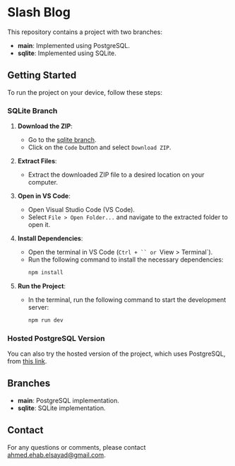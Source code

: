 # Slash Blog

This repository contains a project with two branches:
- **main**: Implemented using PostgreSQL.
- **sqlite**: Implemented using SQLite.

## Getting Started

To run the project on your device, follow these steps:

### SQLite Branch

1. **Download the ZIP**:
   - Go to the [sqlite branch](https://github.com/HunterXNB/Slash-Blog/tree/sqlite).
   - Click on the `Code` button and select `Download ZIP`.

2. **Extract Files**:
   - Extract the downloaded ZIP file to a desired location on your computer.

3. **Open in VS Code**:
   - Open Visual Studio Code (VS Code).
   - Select `File > Open Folder...` and navigate to the extracted folder to open it.

4. **Install Dependencies**:
   - Open the terminal in VS Code (`Ctrl + `` or `View > Terminal`).
   - Run the following command to install the necessary dependencies:
     ```bash
     npm install
     ```

5. **Run the Project**:
   - In the terminal, run the following command to start the development server:
     ```bash
     npm run dev
     ```

### Hosted PostgreSQL Version

You can also try the hosted version of the project, which uses PostgreSQL, from [this link](https://slash-blog-iqki.vercel.app/).

## Branches

- **main**: PostgreSQL implementation.
- **sqlite**: SQLite implementation.


## Contact

For any questions or comments, please contact [ahmed.ehab.elsayad@gmail.com](mailto:ahmed.ehab.elsayad@gmail.com).

